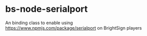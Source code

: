 # bs-node-serialport
An binding class to enable using https://www.npmjs.com/package/serialport on BrightSign players
